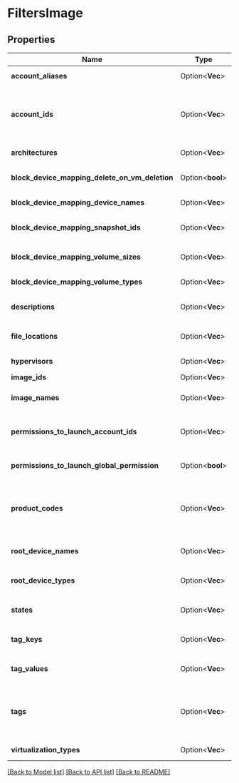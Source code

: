 # FiltersImage

## Properties

Name | Type | Description | Notes
------------ | ------------- | ------------- | -------------
**account_aliases** | Option<**Vec<String>**> | The account aliases of the owners of the OMIs. | [optional]
**account_ids** | Option<**Vec<String>**> | The account IDs of the owners of the OMIs. By default, all the OMIs for which you have launch permissions are described. | [optional]
**architectures** | Option<**Vec<String>**> | The architectures of the OMIs (`i386` \\| `x86_64`). | [optional]
**block_device_mapping_delete_on_vm_deletion** | Option<**bool**> | Whether the volumes are deleted or not when terminating the VM. | [optional]
**block_device_mapping_device_names** | Option<**Vec<String>**> | The device names for the volumes. | [optional]
**block_device_mapping_snapshot_ids** | Option<**Vec<String>**> | The IDs of the snapshots used to create the volumes. | [optional]
**block_device_mapping_volume_sizes** | Option<**Vec<i32>**> | The sizes of the volumes, in gibibytes (GiB). | [optional]
**block_device_mapping_volume_types** | Option<**Vec<String>**> | The types of volumes (`standard` \\| `gp2` \\| `io1`). | [optional]
**descriptions** | Option<**Vec<String>**> | The descriptions of the OMIs, provided when they were created. | [optional]
**file_locations** | Option<**Vec<String>**> | The locations of the buckets where the OMI files are stored. | [optional]
**hypervisors** | Option<**Vec<String>**> | The hypervisor type of the OMI (always `xen`). | [optional]
**image_ids** | Option<**Vec<String>**> | The IDs of the OMIs. | [optional]
**image_names** | Option<**Vec<String>**> | The names of the OMIs, provided when they were created. | [optional]
**permissions_to_launch_account_ids** | Option<**Vec<String>**> | The account IDs of the users who have launch permissions for the OMIs. | [optional]
**permissions_to_launch_global_permission** | Option<**bool**> | If true, lists all public OMIs. If false, lists all private OMIs. | [optional]
**product_codes** | Option<**Vec<String>**> | The product code associated with the OMI (`0001` Linux/Unix \\| `0002` Windows \\| `0004` Linux/Oracle \\| `0005` Windows 10). | [optional]
**root_device_names** | Option<**Vec<String>**> | The name of the root device. This value must be /dev/sda1. | [optional]
**root_device_types** | Option<**Vec<String>**> | The types of root device used by the OMIs (always `bsu`). | [optional]
**states** | Option<**Vec<String>**> | The states of the OMIs (`pending` \\| `available` \\| `failed`). | [optional]
**tag_keys** | Option<**Vec<String>**> | The keys of the tags associated with the OMIs. | [optional]
**tag_values** | Option<**Vec<String>**> | The values of the tags associated with the OMIs. | [optional]
**tags** | Option<**Vec<String>**> | The key/value combination of the tags associated with the OMIs, in the following format: &quot;Filters&quot;:{&quot;Tags&quot;:[&quot;TAGKEY=TAGVALUE&quot;]}. | [optional]
**virtualization_types** | Option<**Vec<String>**> | The virtualization types (always `hvm`). | [optional]

[[Back to Model list]](../README.md#documentation-for-models) [[Back to API list]](../README.md#documentation-for-api-endpoints) [[Back to README]](../README.md)


